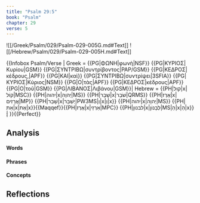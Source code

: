 ```yaml
---
title: "Psalm 29:5"
book: "Psalm"
chapter: 29
verse: 5
---
```

![[/Greek/Psalm/029/Psalm-029-005G.md#Text]]
![[/Hebrew/Psalm/029/Psalm-029-005H.md#Text]]

{{Infobox Psalm/Verse |
  Greek = {{PG|ΦΩΝΗ|φωνὴ|NSF}} {{PG|ΚΥΡΙΟΣ|Κυρίου|GSM}} {{PG|ΣΥΝΤΡΙΒΩ|συντρίβοντος|PAP/GSM}} {{PG|ΚΕΔΡΟΣ|κέδρους,|APF}} {{PG|ΚΑΙ|καὶ}} {{PG|ΣΥΝΤΡΙΒΩ|συντρίψει|3SFIA}} {{PG|ΚΥΡΙΟΣ|Κύριος|NSM}} {{PG|Ο|τὰς|APF}} {{PG|ΚΕΔΡΟΣ|κέδρους|APF}} {{PG|Ο|τοῦ|GSM}} {{PG|ΛΙΒΑΝΟΣ|Λιβάνου|GSM}}|
  Hebrew = {{PH|קול|x|קוֹל|MSC}} {{PH|יהוה|x|יְהוָה|MS}} {{PH|שָׁבַר|x|שֹׁבֵר|QRMS}} {{PH|אֶרֶז|x|אֲרָזִים|MP}} {{PH|שָׁבַר|x|יְשַׁבֵּר|PW3MS|וְ|x|וַ|x}} {{PH|יהוה|x|יְהוָה|MS}} {{PH|אֵת|x|אֶת|x}}{{Maqqef}}{{PH|אֶרֶז|x|אַרְזֵי|MPC}} {{PH|לבנון|x|לְּבָנוֹן|MS|הַ|x|הַ|x}}׃|
}}{{Perfect}}

## Analysis

#### Words

#### Phrases

#### Concepts

## Reflections

